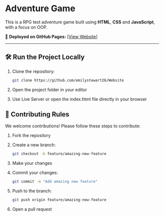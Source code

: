 # Adventure Game

This is a RPG text adventure game built using  **HTML**, **CSS** and **JavaScript**, with a focus on OOP.

🚀 **Deployed on GitHub Pages:** [[View Website](https://emilystewart26.github.io/Website/)]

---

## 🛠️ Run the Project Locally

1. Clone the repository:

   ```bash
   git clone https://github.com/emilystewart26/Website
   
2. Open the project folder in your editor

3. Use Live Server or open the index.html file directly in your browser

## 🤝 Contributing Rules

We welcome contributions! Please follow these steps to contribute:

1. Fork the repository

2. Create a new branch:

   ```bash
   git checkout -b feature/amazing-new-feature

5. Make your changes

6. Commit your changes:

   ```bash
   git commit -m "Add amazing new feature"

8. Push to the branch:

   ```bash
   git push origin feature/amazing-new-feature

10. Open a pull request
